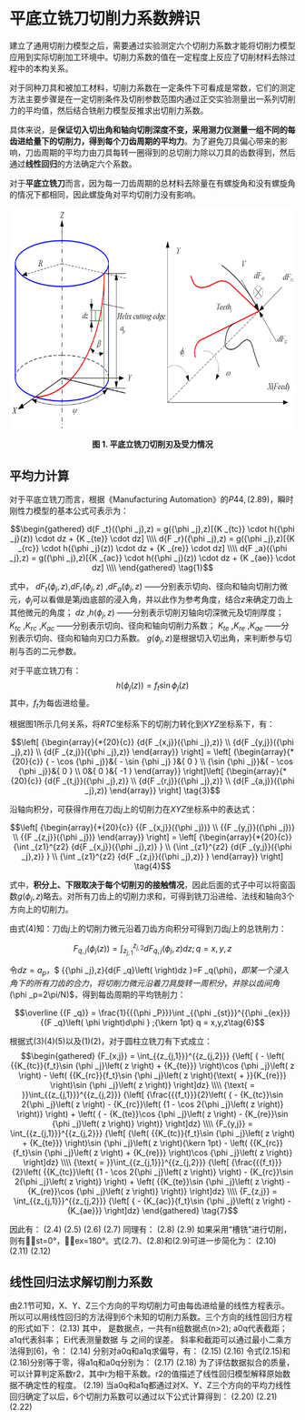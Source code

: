 # 平底立铣刀切削力系数辨识
建立了通用切削力模型之后，需要通过实验测定六个切削力系数才能将切削力模型应用到实际切削加工环境中。切削力系数的值在一定程度上反应了切削材料去除过程中的本构关系。

对于同种刀具和被加工材料，切削力系数在一定条件下可看成是常数，它们的测定方法主要步骤是在一定切削条件及切削参数范围内通过正交实验测量出一系列切削力的平均值，然后结合铣削力模型反推求出切削力系数。

具体来说，是<b>保证切入切出角和轴向切削深度不变，采用测力仪测量一组不同的每齿进给量下的切削力，得到每个刀齿周期的平均力</b>。为了避免刀具偏心带来的影响，刀齿周期的平均力由刀具每转一圈得到的总切削力除以刀具的齿数得到，然后通过<b>线性回归</b>的方法确定六个系数。

对于<b>平底立铣刀</b>而言，因为每一刀齿周期的总材料去除量在有螺旋角和没有螺旋角的情况下都相同，因此螺旋角对平均切削力没有影响。

<div align = "center">

<img src = "1.png"  width = "675" height = "388.5" alt = "Flat—end" title = "Flat—end">

</div>

<p align = "center"><b>图 1.  平底立铣刀切削刃及受力情况 </b> </p>

##	平均力计算
对于平底立铣刀而言，根据《Manufacturing Automation》的$P44,(2.89)$，瞬时刚性力模型的基本公式可表示为：

$$\begin{gathered}
  d{F _t}({\phi _j},z) = g({\phi _j},z)[{K _{tc}} \cdot h({\phi _j}(z)) \cdot dz + {K _{te}} \cdot dz] \\\\
  d{F _r}({\phi _j},z) = g({\phi _j},z)[{K _{rc}} \cdot h({\phi _j}(z)) \cdot dz + {K _{re}} \cdot dz] \\\\
  d{F _a}({\phi _j},z) = g({\phi _j},z)[{K _{ac}} \cdot h({\phi _j}(z)) \cdot dz + {K _{ae}} \cdot dz] \\\\
\end{gathered} \tag{1}$$

式中， $dF _t({\phi _j},z)$,$dF _r({\phi _j},z)$ ,$dF _a({\phi _j},z)$ ——分别表示切向、径向和轴向切削力微元，${\phi _j}$可以看做是第$j$齿底部的浸入角，并以此作为参考角度，结合$z$来确定刀齿上其他微元的角度；
$d z$ ,$h({\phi _j},z)$ ——分别表示切削刃轴向切深微元及切削厚度；
$K _{tc}$ ,$K _{rc}$ ,$K _{ac}$ ——分别表示切向、径向和轴向切削力系数；
$K _{te}$ ,$K _{re}$ ,$K _{ae}$ ——分别表示切向、径向和轴向刃口力系数。
$g({\phi _j},z)$是根据切入切出角，来判断参与切削与否的二元参数。

对于平底立铣刀有：
$$ h({\phi _j}(z)) = {f _{t}}\sin {\phi _j}(z) \tag{2}$$
其中，$f _t$为每齿进给量。

根据图1所示几何关系，将$RTC$坐标系下的切削力转化到$XYZ$坐标系下，有：

$$\left[ {\begin{array}{*{20}{c}}
  {d{F _{x,j}}({\phi _j},z)} \\
  {d{F _{y,j}}({\phi _j},z)} \\
  {d{F _{z,j}}({\phi _j},z)}
\end{array}} \right] = \left[ {\begin{array}{*{20}{c}}
  { - \cos {\phi _j}}&{ - \sin {\phi _j} }&{ 0 } \\
  {\sin {\phi _j}}&{ - \cos {\phi _j}}&{ 0 } \\
  0&{ 0 }&{ -1 }
\end{array}} \right]\left[ {\begin{array}{*{20}{c}}
  {d{F _{t,j}}({\phi _j},z)} \\
  {d{F _{r,j}}({\phi _j},z)} \\
  {d{F _{a,j}}({\phi _j},z)}
\end{array}} \right] \tag{3}$$

沿轴向积分，可获得作用在刀齿$j$上的切削力在$XYZ$坐标系中的表达式：

$$\left[ {\begin{array}{*{20}{c}}
  {{F _{x,j}}({\phi _j})} \\
  {{F _{y,j}}({\phi _j})} \\
  {{F _{z,j}}({\phi _j})}
\end{array}} \right] = \left[ {\begin{array}{*{20}{c}}
  {\int _{z1}^{z2} {d{F _{x,j}}({\phi _j},z)} } \\
  {\int _{z1}^{z2} {d{F _{y,j}}({\phi _j},z)} } \\
  {\int _{z1}^{z2} {d{F _{z,j}}({\phi _j},z)} }
\end{array}} \right] \tag{4}$$

式中，<b>积分上、下限取决于每个切削刃的接触情况</b>，因此后面的式子中可以将窗函数$g({\phi _j},z)$略去。对所有刀齿上的切削力求和，可得到铣刀沿进给、法线和轴向3个方向上的切削力。

由式$(4)$知：刀齿$j$上的切削力微元沿着刀齿方向积分可得到刀齿$j$上的总铣削力：

$${F _{q,j} }\left( {{\phi _j}\left( z \right)} \right) = \int _{{z _{j,1}}}^{{z _{j,2}}} {d{F _{q,j}}\left( {{\phi _j},z} \right)dz } ;q = x,y,z\tag{5}$$

令$dz=a _p$，$  {{\phi _j},z}{d{F _q}\left( \right)dz }=F _q(\phi)$，即某一个浸入角下的所有刀齿的合力，将切削力微元沿着刀具旋转一周积分，并除以齿间角$(\phi _p=2\pi/N)$，得到每齿周期的平均铣削力：

$$\overline {{F _q}}  = \frac{1}{{{\phi _P}}}\int _{{\phi _{st}}}^{{\phi _{ex}}} {{F _q}\left( \phi  \right)d\phi } ;{\kern 1pt} q = x,y,z\tag{6}$$

根据式$(3)(4)(5)$以及$(1)(2)$，对于圆柱立铣刀有下式成立：
$$\begin{gathered}
  {F_{x,j}} = \int_{{z_{j,1}}}^{{z_{j,2}}} {\left[ { - \left( {{K_{tc}}{f_t}\sin {\phi _j}\left( z \right) + {K_{te}}} \right)\cos {\phi _j}\left( z \right) - \left( {{K_{rc}}{f_t}\sin {\phi _j}\left( z \right){\text{ + }}{K_{re}}} \right)\sin {\phi _j}\left( z \right)} \right]dz}  \\\\
  {\text{ = }}\int_{{z_{j,1}}}^{{z_{j,2}}} {\left[ {\frac{{{f_t}}}{2}\left( { - {K_{tc}}\sin 2{\phi _j}\left( z \right) - {K_{rc}}\left( {1 - \cos 2{\phi _j}\left( z \right)} \right)} \right) + \left( { - {K_{te}}\cos {\phi _j}\left( z \right) - {K_{re}}\sin {\phi _j}\left( z \right)} \right)} \right]dz}  \\\\
  {F_{y,j}} = \int_{{z_{j,1}}}^{{z_{j,2}}} {\left[ {\left( {{K_{tc}}{f_t}\sin {\phi _j}\left( z \right) + {K_{te}}} \right)\sin {\phi _j}\left( z \right){\kern 1pt}  - \left( {{K_{rc}}{f_t}\sin {\phi _j}\left( z \right) + {K_{re}}} \right)\cos {\phi _j}\left( z \right)} \right]dz}  \\\\
  {\text{ = }}\int_{{z_{j,1}}}^{{z_{j,2}}} {\left[ {\frac{{{f_t}}}{2}\left( {{K_{tc}}\left( {1 - \cos 2{\phi _j}\left( z \right)} \right) - {K_{rc}}\sin 2{\phi _j}\left( z \right)} \right) + \left( {{K_{te}}\sin {\phi _j}\left( z \right) - {K_{re}}\cos {\phi _j}\left( z \right)} \right)} \right]dz}  \\\\
  {F_{z,j}} = \int_{{z_{j,1}}}^{{z_{j,2}}} {\left[ { - {K_{ac}}{f_t}\sin {\phi _j}\left( z \right) - {K_{ae}}} \right]dz}
\end{gathered} \tag{7}$$

因此有：
	  	(2.4)
	  	(2.5)
	  	(2.6)
	  	(2.7)
同理有：
	  	(2.8)
	  	(2.9)
如果采用“槽铣”进行切削，则有st=0°，ex=180°。式(2.7)、(2.8)和(2.9)可进一步简化为：
	  	(2.10)
	  	(2.11)
	  	(2.12)
##	线性回归法求解切削力系数
由2.1节可知，X、Y、Z三个方向的平均切削力可由每齿进给量的线性方程表示。所以可以用线性回归的方法得到6个未知的切削力系数。三个方向的线性回归方程的形式如下：
	  	(2.13)
其中， 是数据点，一共有n组数据点(n>2); 
a0q代表截距；
a1q代表斜率；
Ei代表测量数据 与 之间的误差。
斜率和截距可以通过最小二乘方法得到[6]，令：
	  	(2.14)
分别对a0q和a1q求偏导，有：
	  	(2.15)
	  	(2.16)
令式(2.15)和(2.16)分别等于零，得a1q和a0q分别为：
	  	(2.17)
	  	(2.18)
为了评估数据拟合的质量，可以计算判定系数r2，其中r为相干系数。r2的值描述了线性回归模型解释原始数据不确定性的程度。
	  	(2.19)
当a0q和a1q都通过对X、Y、Z三个方向的平均力线性回归确定了以后，6个切削力系数可以通过以下公式计算得到：
	  	(2.20)
	  	(2.21)
	  	(2.22)
